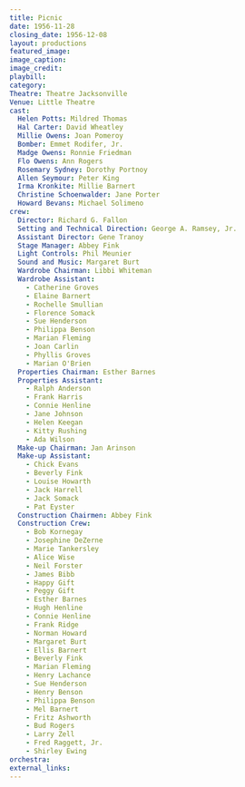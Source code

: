 ```yaml
---
title: Picnic
date: 1956-11-28
closing_date: 1956-12-08
layout: productions
featured_image: 
image_caption:
image_credit:
playbill: 
category: 
Theatre: Theatre Jacksonville
Venue: Little Theatre
cast:
  Helen Potts: Mildred Thomas
  Hal Carter: David Wheatley
  Millie Owens: Joan Pomeroy
  Bomber: Emmet Rodifer, Jr.
  Madge Owens: Ronnie Friedman
  Flo Owens: Ann Rogers
  Rosemary Sydney: Dorothy Portnoy
  Allen Seymour: Peter King
  Irma Kronkite: Millie Barnert
  Christine Schoenwalder: Jane Porter
  Howard Bevans: Michael Solimeno
crew:
  Director: Richard G. Fallon
  Setting and Technical Direction: George A. Ramsey, Jr.
  Assistant Director: Gene Tranoy
  Stage Manager: Abbey Fink
  Light Controls: Phil Meunier
  Sound and Music: Margaret Burt
  Wardrobe Chairman: Libbi Whiteman
  Wardrobe Assistant:
    - Catherine Groves
    - Elaine Barnert
    - Rochelle Smullian
    - Florence Somack
    - Sue Henderson
    - Philippa Benson
    - Marian Fleming
    - Joan Carlin
    - Phyllis Groves
    - Marian O'Brien
  Properties Chairman: Esther Barnes
  Properties Assistant:
    - Ralph Anderson
    - Frank Harris
    - Connie Henline
    - Jane Johnson
    - Helen Keegan
    - Kitty Rushing
    - Ada Wilson
  Make-up Chairman: Jan Arinson
  Make-up Assistant:
    - Chick Evans
    - Beverly Fink
    - Louise Howarth
    - Jack Harrell
    - Jack Somack
    - Pat Eyster
  Construction Chairmen: Abbey Fink
  Construction Crew:
    - Bob Kornegay
    - Josephine DeZerne
    - Marie Tankersley
    - Alice Wise
    - Neil Forster
    - James Bibb
    - Happy Gift
    - Peggy Gift
    - Esther Barnes
    - Hugh Henline
    - Connie Henline
    - Frank Ridge
    - Norman Howard
    - Margaret Burt
    - Ellis Barnert
    - Beverly Fink
    - Marian Fleming
    - Henry Lachance
    - Sue Henderson
    - Henry Benson
    - Philippa Benson
    - Mel Barnert
    - Fritz Ashworth
    - Bud Rogers
    - Larry Zell
    - Fred Raggett, Jr.
    - Shirley Ewing
orchestra:
external_links:
---
```


